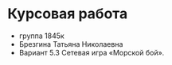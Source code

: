 # Курсовая работа
- группа 1845к
- Брезгина Татьяна Николаевна
- Вариант 5.3 Сетевая игра «Морской бой». 